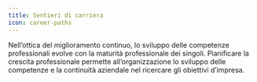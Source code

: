 ```yaml
---
title: Sentieri di carriera
icon: career-paths
---
```


Nell’ottica del miglioramento continuo, lo sviluppo delle competenze professionali evolve con la maturità professionale dei singoli. Pianificare la crescita professionale permette all’organizzazione lo sviluppo delle competenze e la continuità aziendale nel ricercare gli obiettivi d’impresa.
